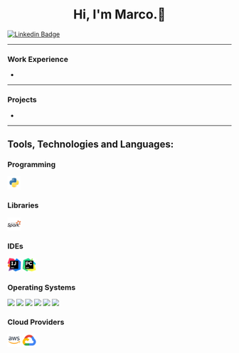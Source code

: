 <h1 align="center">Hi, I'm Marco.👋</h1>


[![Linkedin Badge](https://img.shields.io/badge/-Marco%20Schr%C3%B6der-blue?style=flat&logo=Linkedin&logoColor=white&link=https://www.linkedin.com/in/marco-schr%C3%B6der-14041a1b0/)](https://www.linkedin.com/in/marco-schr%C3%B6der-14041a1b0/)

---

### Work Experience
-

---

### Projects
-

---

## Tools, Technologies and Languages:
### Programming
<code><img height="30" src="https://github.com/github/explore/blob/main/topics/python/python.png"></code>

### Libraries
<code><img height="30" src="https://github.com/github/explore/blob/main/topics/spark/spark.png"></code>

### IDEs
<code><img height="30" src="https://github.com/github/explore/blob/main/topics/intellij-idea/intellij-idea.png"></code>
<code><img height="30" src="https://github.com/github/explore/blob/main/topics/pycharm/pycharm.png"></code>

### Operating Systems
<code><img height="30" src="https://github.com/drag-and-publish/operating-system-logos/blob/master/src/48x48/LIN.png"></code>
<code><img height="30" src="https://github.com/drag-and-publish/operating-system-logos/blob/master/src/48x48/UBT.png"></code>
<code><img height="30" src="https://github.com/drag-and-publish/operating-system-logos/blob/master/src/48x48/DEB.png"></code>
<code><img height="30" src="https://github.com/drag-and-publish/operating-system-logos/blob/master/src/48x48/SSE.png"></code>
<code><img height="30" src="https://github.com/drag-and-publish/operating-system-logos/blob/master/src/48x48/MAC.png"></code>
<code><img height="30" src="https://github.com/drag-and-publish/operating-system-logos/blob/master/src/48x48/WIN.png"></code>

### Cloud Providers
<code><img height="30" src="https://github.com/github/explore/blob/main/topics/aws/aws.png"></code>
<code><img height="30" src="https://github.com/github/explore/blob/main/topics/google-cloud/google-cloud.png"></code>
